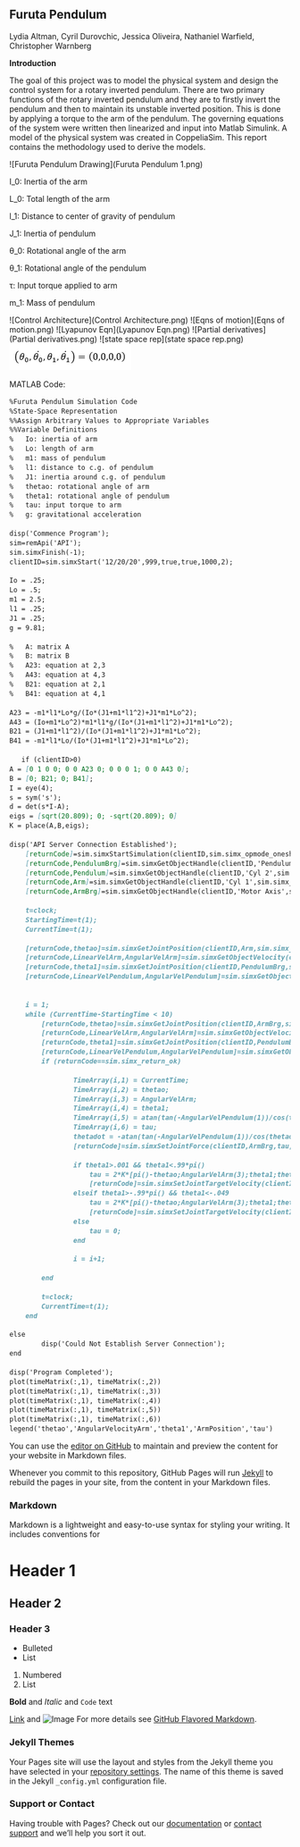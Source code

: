 ## Furuta Pendulum

Lydia Altman, Cyril Durovchic, Jessica Oliveira, Nathaniel Warfield, Christopher Warnberg

**Introduction**


The goal of this project was to model the physical system and design the control system for a rotary inverted pendulum. There are two primary functions of the rotary inverted pendulum and they are to firstly invert the pendulum and then to maintain its unstable inverted position. This is done by applying a torque to the arm of the pendulum. The governing equations of the system were written then linearized and input into Matlab Simulink. A model of the physical system was created in CoppeliaSim. This report contains the methodology used to derive the models.

![Furuta Pendulum Drawing](Furuta Pendulum 1.png)

I_0: Inertia of the arm

L_0: Total length of the arm

l_1: Distance to center of gravity of pendulum

J_1: Inertia of pendulum

θ_0: Rotational angle of the arm

θ_1: Rotational angle of the pendulum

τ: Input torque applied to arm

m_1: Mass of pendulum

![Control Architecture](Control Architecture.png)
![Eqns of motion](Eqns of motion.png)
![Lyapunov Eqn](Lyapunov Eqn.png)
![Partial derivatives](Partial derivatives.png)
![state space rep](state space rep.png)
![unstable](unstable.png)

MATLAB Code:
```markdown
%Furuta Pendulum Simulation Code
%State-Space Representation
%%Assign Arbitrary Values to Appropriate Variables
%%Variable Definitions
%   Io: inertia of arm
%   Lo: length of arm
%   m1: mass of pendulum
%   l1: distance to c.g. of pendulum
%   J1: inertia around c.g. of pendulum
%   thetao: rotational angle of arm
%   theta1: rotational angle of pendulum
%   tau: input torque to arm
%   g: gravitational acceleration

disp('Commence Program');
sim=remApi('API'); 
sim.simxFinish(-1); 
clientID=sim.simxStart('12/20/20',999,true,true,1000,2);

Io = .25;
Lo = .5;
m1 = 2.5;
l1 = .25;
J1 = .25;
g = 9.81;

%   A: matrix A
%   B: matrix B
%   A23: equation at 2,3
%   A43: equation at 4,3
%   B21: equation at 2,1
%   B41: equation at 4,1

A23 = -m1*l1*Lo*g/(Io*(J1+m1*l1^2)+J1*m1*Lo^2);
A43 = (Io+m1*Lo^2)*m1*l1*g/(Io*(J1+m1*l1^2)+J1*m1*Lo^2);
B21 = (J1+m1*l1^2)/(Io*(J1+m1*l1^2)+J1*m1*Lo^2);
B41 = -m1*l1*Lo/(Io*(J1+m1*l1^2)+J1*m1*Lo^2);

   if (clientID>0)
A = [0 1 0 0; 0 0 A23 0; 0 0 0 1; 0 0 A43 0];
B = [0; B21; 0; B41];
I = eye(4);
s = sym('s');
d = det(s*I-A);
eigs = [sqrt(20.809); 0; -sqrt(20.809); 0]
K = place(A,B,eigs);

disp('API Server Connection Established');
    [returnCode]=sim.simxStartSimulation(clientID,sim.simx_opmode_oneshot);
    [returnCode,PendulumBrg]=sim.simxGetObjectHandle(clientID,'Pendulum Axis',sim.simx_opmode_blocking);
    [returnCode,Pendulum]=sim.simxGetObjectHandle(clientID,'Cyl 2',sim.simx_opmode_blocking);
    [returnCode,Arm]=sim.simxGetObjectHandle(clientID,'Cyl 1',sim.simx_opmode_blocking);
    [returnCode,ArmBrg]=sim.simxGetObjectHandle(clientID,'Motor Axis',sim.simx_opmode_blocking);
    
    t=clock;
    StartingTime=t(1);
    CurrentTime=t(1);

    [returnCode,thetao]=sim.simxGetJointPosition(clientID,Arm,sim.simx_opmode_streaming);
    [returnCode,LinearVelArm,AngularVelArm]=sim.simxGetObjectVelocity(clientID,Arm,sim.simx_opmode_streaming);
    [returnCode,theta1]=sim.simxGetJointPosition(clientID,PendulumBrg,sim.simx_opmode_streaming);
    [returnCode,LinearVelPendulum,AngularVelPendulum]=sim.simxGetObjectVelocity(clientID,Pendulum,sim.simx_opmode_streaming);
    

    i = 1;
    while (CurrentTime-StartingTime < 10) 
        [returnCode,thetao]=sim.simxGetJointPosition(clientID,ArmBrg,sim.simx_opmode_streaming);
        [returnCode,LinearVelArm,AngularVelArm]=sim.simxGetObjectVelocity(clientID,Arm,sim.simx_opmode_streaming);
        [returnCode,theta1]=sim.simxGetJointPosition(clientID,PendulumBrg,sim.simx_opmode_streaming);
        [returnCode,LinearVelPendulum,AngularVelPendulum]=sim.simxGetObjectVelocity(clientID,Pendulum,sim.simx_opmode_streaming);
        if (returnCode==sim.simx_return_ok)
            
                TimeArray(i,1) = CurrentTime;
                TimeArray(i,2) = thetao;
                TimeArray(i,3) = AngularVelArm;
                TimeArray(i,4) = theta1;
                TimeArray(i,5) = atan(tan(-AngularVelPendulum(1))/cos(thetao));
                TimeArray(i,6) = tau;
                thetadot = -atan(tan(-AngularVelPendulum(1))/cos(thetao);
                [returnCode]=sim.simxSetJointForce(clientID,ArmBrg,tau,sim.simx_opmode_oneshot);

                if theta1>.001 && theta1<.99*pi()
                    tau = 2*K*[pi()-thetao;AngularVelArm(3);theta1;thetadot];
                    [returnCode]=sim.simxSetJointTargetVelocity(clientID,ArmBrg,-5,sim.simx_opmode_streaming);
                elseif theta1>-.99*pi() && theta1<-.049
                    tau = 2*K*[pi()-thetao;AngularVelArm(3);theta1;thetadot];
                    [returnCode]=sim.simxSetJointTargetVelocity(clientID,ArmBrg,5,sim.simx_opmode_streaming);
                else
                    tau = 0;
                end
 
                i = i+1;
                
        end
        
        t=clock;
        CurrentTime=t(1);
    end

else
        disp('Could Not Establish Server Connection');
end

disp('Program Completed');
plot(timeMatrix(:,1), timeMatrix(:,2))
plot(timeMatrix(:,1), timeMatrix(:,3))
plot(timeMatrix(:,1), timeMatrix(:,4))
plot(timeMatrix(:,1), timeMatrix(:,5))
plot(timeMatrix(:,1), timeMatrix(:,6))
legend('thetao','AngularVelocityArm','theta1','ArmPosition','tau')

```


You can use the [editor on GitHub](https://github.com/Fall-2020-MECA-482-Furuta-Pendulum/jtracy-oliveira.github.io/edit/gh-pages/index.md) to maintain and preview the content for your website in Markdown files.

Whenever you commit to this repository, GitHub Pages will run [Jekyll](https://jekyllrb.com/) to rebuild the pages in your site, from the content in your Markdown files.

### Markdown

Markdown is a lightweight and easy-to-use syntax for styling your writing. It includes conventions for

# Header 1
## Header 2
### Header 3

- Bulleted
- List

1. Numbered
2. List

**Bold** and _Italic_ and `Code` text

[Link](url) and ![Image](src)
For more details see [GitHub Flavored Markdown](https://guides.github.com/features/mastering-markdown/).

### Jekyll Themes

Your Pages site will use the layout and styles from the Jekyll theme you have selected in your [repository settings](https://github.com/Fall-2020-MECA-482-Furuta-Pendulum/jtracy-oliveira.github.io/settings). The name of this theme is saved in the Jekyll `_config.yml` configuration file.

### Support or Contact

Having trouble with Pages? Check out our [documentation](https://docs.github.com/categories/github-pages-basics/) or [contact support](https://github.com/contact) and we’ll help you sort it out.
